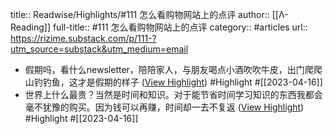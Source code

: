title:: Readwise/Highlights/#111 怎么看购物网站上的点评
author:: [[Λ-Reading]]
full-title:: \#111 怎么看购物网站上的点评
category:: #articles
url:: https://rizime.substack.com/p/111-?utm_source=substack&utm_medium=email
- 假期吗，看什么newsletter，陪陪家人，与朋友喝点小酒吹吹牛皮，出门爬爬山钓钓鱼，这才是假期的样子 ([View Highlight](https://read.readwise.io/read/01gy2wjmm7cf6hvfkq1theext1)) #Highlight #[[2023-04-16]]
- 世界上什么最贵？当然是时间和知识。对于能节省时间学习知识的东西我都会毫不犹豫的购买。因为钱可以再赚，时间却一去不复返 ([View Highlight](https://read.readwise.io/read/01gy2ya7qgbk71vgmrq2dbdfzq)) #Highlight #[[2023-04-16]]